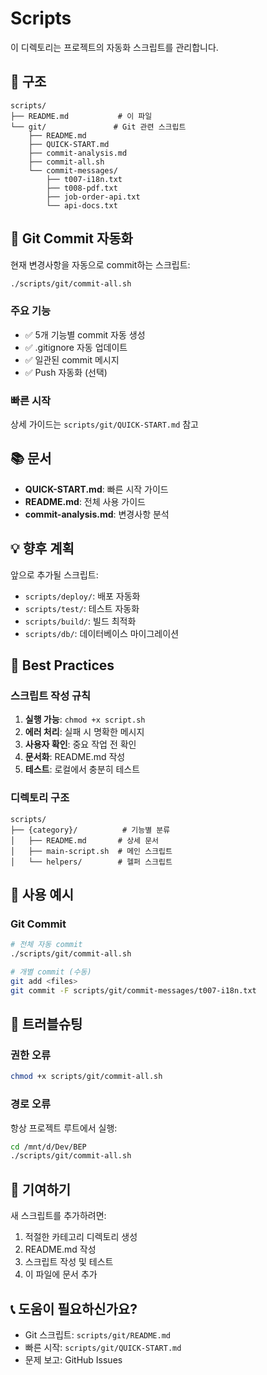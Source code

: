 # Scripts

이 디렉토리는 프로젝트의 자동화 스크립트를 관리합니다.

## 📁 구조

```
scripts/
├── README.md           # 이 파일
└── git/               # Git 관련 스크립트
    ├── README.md
    ├── QUICK-START.md
    ├── commit-analysis.md
    ├── commit-all.sh
    └── commit-messages/
        ├── t007-i18n.txt
        ├── t008-pdf.txt
        ├── job-order-api.txt
        └── api-docs.txt
```

## 🚀 Git Commit 자동화

현재 변경사항을 자동으로 commit하는 스크립트:

```bash
./scripts/git/commit-all.sh
```

### 주요 기능
- ✅ 5개 기능별 commit 자동 생성
- ✅ .gitignore 자동 업데이트
- ✅ 일관된 commit 메시지
- ✅ Push 자동화 (선택)

### 빠른 시작
상세 가이드는 `scripts/git/QUICK-START.md` 참고

## 📚 문서

- **QUICK-START.md**: 빠른 시작 가이드
- **README.md**: 전체 사용 가이드
- **commit-analysis.md**: 변경사항 분석

## 💡 향후 계획

앞으로 추가될 스크립트:

- `scripts/deploy/`: 배포 자동화
- `scripts/test/`: 테스트 자동화
- `scripts/build/`: 빌드 최적화
- `scripts/db/`: 데이터베이스 마이그레이션

## 🎯 Best Practices

### 스크립트 작성 규칙

1. **실행 가능**: `chmod +x script.sh`
2. **에러 처리**: 실패 시 명확한 메시지
3. **사용자 확인**: 중요 작업 전 확인
4. **문서화**: README.md 작성
5. **테스트**: 로컬에서 충분히 테스트

### 디렉토리 구조

```
scripts/
├── {category}/          # 기능별 분류
│   ├── README.md       # 상세 문서
│   ├── main-script.sh  # 메인 스크립트
│   └── helpers/        # 헬퍼 스크립트
```

## 📝 사용 예시

### Git Commit

```bash
# 전체 자동 commit
./scripts/git/commit-all.sh

# 개별 commit (수동)
git add <files>
git commit -F scripts/git/commit-messages/t007-i18n.txt
```

## 🔧 트러블슈팅

### 권한 오류

```bash
chmod +x scripts/git/commit-all.sh
```

### 경로 오류

항상 프로젝트 루트에서 실행:

```bash
cd /mnt/d/Dev/BEP
./scripts/git/commit-all.sh
```

## 🎉 기여하기

새 스크립트를 추가하려면:

1. 적절한 카테고리 디렉토리 생성
2. README.md 작성
3. 스크립트 작성 및 테스트
4. 이 파일에 문서 추가

## 📞 도움이 필요하신가요?

- Git 스크립트: `scripts/git/README.md`
- 빠른 시작: `scripts/git/QUICK-START.md`
- 문제 보고: GitHub Issues

